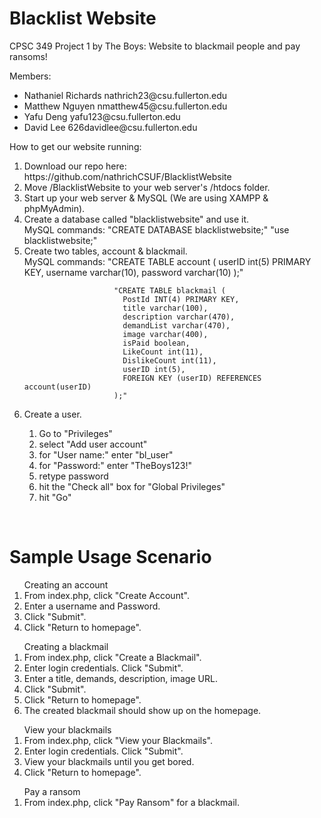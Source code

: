 # Blacklist Website
CPSC 349 Project 1 by The Boys: Website to blackmail people and pay ransoms!

Members:
<ul>
	<li>Nathaniel Richards nathrich23@csu.fullerton.edu</li>
	<li>Matthew Nguyen nmatthew45@csu.fullerton.edu</li>
	<li>Yafu Deng yafu123@csu.fullerton.edu</li>
	<li>David Lee 626davidlee@csu.fullerton.edu</li>
</ul>

How to get our website running:  
<ol>
<li>Download our repo here: https://github.com/nathrichCSUF/BlacklistWebsite</li>
<li>Move /BlacklistWebsite to your web server's /htdocs folder.</li>
<li>Start up your web server & MySQL (We are using XAMPP & phpMyAdmin).</li>
<li>Create a database called "blacklistwebsite" and use it.</li>
        MySQL commands: "CREATE DATABASE blacklistwebsite;"
                        "use blacklistwebsite;"

<li>Create two tables, account & blackmail.</li>
        MySQL commands: "CREATE TABLE account (
                          userID int(5) PRIMARY KEY,
                          username varchar(10),
                          password varchar(10)
                         );"

                        "CREATE TABLE blackmail (
                          PostId INT(4) PRIMARY KEY,
                          title varchar(100),
                          description varchar(470),
                          demandList varchar(470),
                          image varchar(400),
                          isPaid boolean,
                          LikeCount int(11),
                          DislikeCount int(11),
                          userID int(5),
                          FOREIGN KEY (userID) REFERENCES account(userID)
                        );"
<li>Create a user.</li>
	<ol>
		<li>Go to "Privileges"</li>
		<li>select "Add user account"</li>
    <li>for "User name:" enter "bl_user"</li>
		<li>for "Password:" enter "TheBoys123!"</li>
    <li>retype password</li>
		<li>hit the "Check all" box for "Global Privileges"</li>
    <li>hit "Go"</li>
	</ol>
</ol>

<br>

<h1>Sample Usage Scenario</h1>
	<ol>Creating an account
		<li>From index.php, click "Create Account".</li>
		<li>Enter a username and Password.</li>
		<li>Click "Submit".</li>
		<li>Click "Return to homepage".</li>
	</ol>
	<ol>Creating a blackmail
		<li>From index.php, click "Create a Blackmail".</li>
		<li>Enter login credentials. Click "Submit".</li>
		<li>Enter a title, demands, description, image URL.</li>
		<li>Click "Submit".</li>
		<li>Click "Return to homepage".</li>
		<li>The created blackmail should show up on the homepage.</li>
	</ol>
	<ol>View your blackmails
		<li>From index.php, click "View your Blackmails".</li>
		<li>Enter login credentials. Click "Submit".</li>
		<li>View your blackmails until you get bored.</li>
		<li>Click "Return to homepage".</li>
	</ol>
	<ol>Pay a ransom
		<li>From index.php, click "Pay Ransom" for a blackmail.</li>
	</ol>
